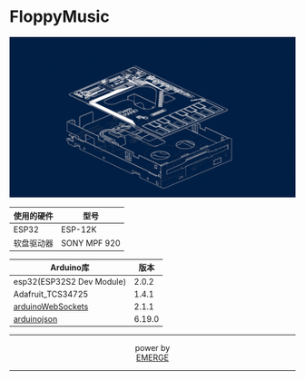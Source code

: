 # FloppyMusic



![0054](\src\0054.png)

| 使用的硬件 | 型号         |
| ---------- | ------------ |
| ESP32      | ESP-12K      |
| 软盘驱动器 | SONY MPF 920 |



| Arduino库                                                    | 版本   |
| ------------------------------------------------------------ | ------ |
| esp32(ESP32S2 Dev Module)                                    | 2.0.2  |
| Adafruit_TCS34725                                            | 1.4.1  |
| [arduinoWebSockets](https://github.com/Links2004/arduinoWebSockets) | 2.1.1  |
| [arduinojson](https://arduinojson.org/)                      | 6.19.0 |

------

<center>power by</center>	

<center><a href="http://emerge.cc/">EMERGE</a></center>

------

